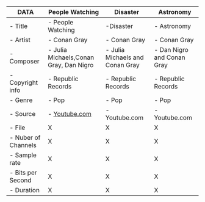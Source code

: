 | DATA          | People Watching       | Disaster       |  Astronomy     |
| ----------------- | ----------------- | ----------------- | ----------------- | 
| - Title           | - People Watching        | -Disaster          | - Astronomy          |
| - Artist         | - Conan Gray          | - Conan Gray         | - Conan Gray          |
| - Composer        | - Julia Michaels,Conan Gray, Dan Nigro       | - Julia Michaels and Conan Gray         | - Dan Nigro and Conan Gray          |
| - Copyright info  | - Republic Records         | - Republic Records          | - Republic Records         |
| - Genre           | - Pop          | - Pop          | - Pop          |
| - Source          | - [Youtube.com](https://www.youtube.com/watch?v=goqqohUitmw)          | - Youtube.com          | - Youtube.com          | 
| - File            | X          | X        | X        |
| - Nuber of Channels| X          |  X          | X          |
| - Sample rate     | X          | X         | X        |
| - Bits per Second    | X          | X          | X          |
| - Duration        | X         | X          | X          |
